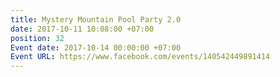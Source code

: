 ```yaml
---
title: Mystery Mountain Pool Party 2.0
date: 2017-10-11 10:08:00 +07:00
position: 32
Event date: 2017-10-14 00:00:00 +07:00
Event URL: https://www.facebook.com/events/140542449891414
---
```



